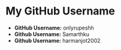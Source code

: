 
# My GitHub Username

- **GitHub Username:** onlyrupeshh
- **Github Username:** Samarthku
- **Github Username:** harmanjot2002